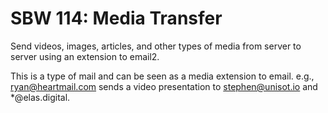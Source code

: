 SBW 114: Media Transfer
===========================

Send videos, images, articles, and other types of media from server to server
using an extension to email2.

This is a type of mail and can be seen as a media extension to email. e.g.,
ryan@heartmail.com sends a video presentation to stephen@unisot.io and
*@elas.digital.